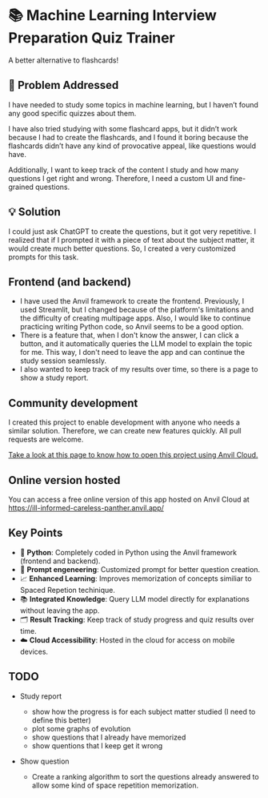 # 📚 Machine Learning Interview Preparation Quiz Trainer 

A better alternative to flashcards!

## 🚀 Problem Addressed
I have needed to study some topics in machine learning, but I haven’t found any good specific quizzes about them. 

I have also tried studying with some flashcard apps, but it didn’t work because I had to create the flashcards, and I found it boring because the flashcards didn’t have any kind of provocative appeal, like questions would have. 

Additionally, I want to keep track of the content I study and how many questions I get right and wrong. Therefore, I need a custom UI and fine-grained questions.

## 💡 Solution
I could just ask ChatGPT to create the questions, but it got very repetitive. I realized that if I prompted it with a piece of text about the subject matter, it would create much better questions. So, I created a very customized prompts for this task.

## Frontend (and backend)
- I have used the Anvil framework to create the frontend. Previously, I used Streamlit, but I changed because of the platform's limitations and the difficulty of creating multipage apps. Also, I would like to continue practicing writing Python code, so Anvil seems to be a good option.
- There is a feature that, when I don't know the answer, I can click a button, and it automatically queries the LLM model to explain the topic for me. This way, I don't need to leave the app and can continue the study session seamlessly.
- I also wanted to keep track of my results over time, so there is a page to show a study report.

## Community development
I created this project to enable development with anyone who needs a similar solution. Therefore, we can create new features quickly. All pull requests are welcome.

[Take a look at this page to know how to open this project using Anvil Cloud.](ANVIL_README.MD)


## Online version hosted
You can access a free online version of this app hosted on Anvil Cloud at https://ill-informed-careless-panther.anvil.app/


## Key Points
- 🐍 **Python**: Completely coded in Python using the Anvil framework (frontend and backend).
- 🧠 **Prompt engeneering**: Customized prompt for better question creation.
- 📈 **Enhanced Learning**: Improves memorization of concepts similiar to Spaced Repetion techinique.
- 📚 **Integrated Knowledge**: Query LLM model directly for explanations without leaving the app.
- 🗂️ **Result Tracking**: Keep track of study progress and quiz results over time.
- ☁️ **Cloud Accessibility**: Hosted in the cloud for access on mobile devices.


## TODO
- Study report
  - show how the progress is for each subject matter studied (I need to define this better)
  - plot some graphs of evolution
  - show questions that I already have memorized
  - show quentions that I keep get it wrong

- Show question
  - Create a ranking algorithm to sort the questions already answered to allow some kind of space repetition memorization.

